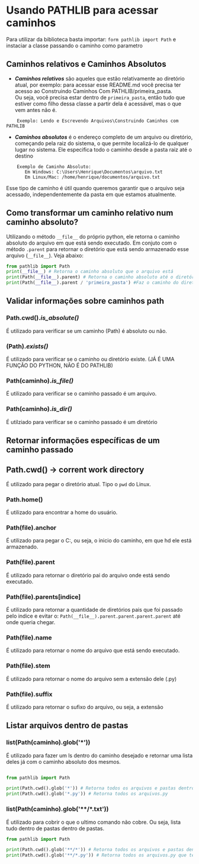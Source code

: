# Usando PATHLIB para acessar caminhos

Para utilizar da biblioteca basta importar: `form pathlib import Path` e instaciar a classe passando o caminho como parametro



## Caminhos relativos e Caminhos Absolutos

- **_Caminhos relativos_** são aqueles que estão relativamente ao diretório atual, por exemplo: para acessar esse README.md você precisa ter acesso ao Construindo Caminhos Com PATHLIB/primeira_pasta.<br>
Ou seja, você precisa estar dentro de `primeira_pasta`, então tudo que estiver como filho dessa classe a partir dela é acessável, mas o que vem antes não é.
```
    Exemplo: Lendo e Escrevendo Arquivos\Construindo Caminhos com PATHLIB
```

- **_Caminhos absolutos_** é o endereço completo de um arquivo ou diretório, começando pela raiz do sistema, o que permite localizá-lo de qualquer lugar no sistema. Ele especifica todo o caminho desde a pasta raiz até o destino

```
    Exemplo de Caminho Absoluto:
       Em Windows: C:\Users\Henrique\Documentos\arquivo.txt
       Em Linux/Mac: /home/henrique/documentos/arquivo.txt
```
Esse tipo de caminho é útil quando queremos garantir que o arquivo seja acessado, independentemente da pasta em que estamos atualmente.


## Como transformar um caminho relativo num caminho absoluto?
Utilizando o método `__file__` do próprio python, ele retorna o caminho absoluto do arquivo em que está sendo executado.
Em conjuto com o método `.parent` para retornar o diretório que está sendo armazenado esse arquivo (`__file__`). Veja abaixo:

````python
from pathlib import Path
print(__file__) # Retorna o caminho absoluto que o arquivo está 
print(Path(__file__).parent) # Retorna o caminho absoluto até o diretório pai de onde está esse arquivo
print(Path(__file__).parent / 'primeira_pasta') #Faz o caminho do diretório pai do arquivo 
````

## Validar informações sobre caminhos path


### Path.cwd().**_is_absolute()_**
É utilizado para verificar se um caminho (Path) é absoluto ou não.


### (Path).**_exists()_**
É utilizado para verificar se o caminho ou diretório existe. (JÁ É UMA FUNÇÃO DO PYTHON, NÃO É DO PATHLIB)

### Path(caminho).**_is_file()_**
É utilizado para verificar se o caminho passado é um arquivo.

### Path(caminho).**_is_dir()_**
É utilziado para verificar se o caminho passado é um diretório

## Retornar informações específicas de um caminho passado

## Path.cwd() -> corrent work directory
É utilizado para pegar o diretório atual. Tipo o `pwd` do Linux.

### Path.home()
É utilizado para encontrar a home do usuário.

### Path(__file__).anchor 
É utilizado para pegar o C:\, ou seja, o inicio do caminho, em que hd ele está armazenado.

### Path(__file__).parent
É utilizado para retornar o diretório pai do arquivo onde está sendo executado.

### Path(__file__).parents[indice]
É utilizado para retornar a quantidade de diretórios pais que foi passado pelo indice e evitar o: `Path(__file__).parent.parent.parent.parent` até onde queria chegar.

### Path(__file__).name
É utilizado para retornar o nome do arquivo que está sendo executado.

### Path(__file__).stem 
É utilizado para retornar o nome do arquivo sem a extensão dele (.py)

### Path(__file__).suffix
É utilizado para retornar o sufixo do arquivo, ou seja, a extensão



## Listar arquivos dentro de pastas

### list(Path(caminho).glob('*'))
É utilizado para fazer um ls dentro do caminho desejado e retornar uma lista deles já com o caminho absoluto dos mesmos.

````python

from pathlib import Path

print(Path.cwd().glob('*')) # Retorna todos os arquivos e pastas dentro do caminho, mas não retorna o conteúdo de pastas aninhadas
print(Path.cwd().glob('*.py')) # Retorna todos os arquivos.py   
````

### list(Path(caminho).glob('**/*.txt'))
É utilizado para cobrir o que o ultimo comando não cobre. Ou seja, lista tudo dentro de pastas dentro de pastas.

`````python
from pathlib import Path

print(Path.cwd().glob('**/*')) # Retorna todos os arquivos e pastas dentro do caminho até o fim (mesmo que tenha pastas dentro de pastas)
print(Path.cwd().glob('**/*.py')) # Retorna todos os arquivos.py que tem no diretório até seu último filho 
`````
